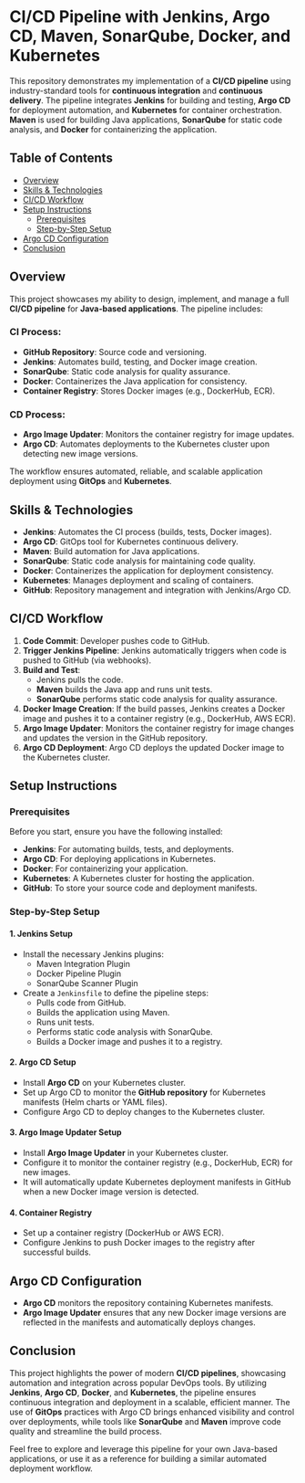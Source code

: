 # CI/CD Pipeline with Jenkins, Argo CD, Maven, SonarQube, Docker, and Kubernetes

This repository demonstrates my implementation of a **CI/CD pipeline** using industry-standard tools for **continuous integration** and **continuous delivery**. The pipeline integrates **Jenkins** for building and testing, **Argo CD** for deployment automation, and **Kubernetes** for container orchestration. **Maven** is used for building Java applications, **SonarQube** for static code analysis, and **Docker** for containerizing the application.

## Table of Contents

- [Overview](#overview)
- [Skills & Technologies](#skills--technologies)
- [CI/CD Workflow](#cicd-workflow)
- [Setup Instructions](#setup-instructions)
  - [Prerequisites](#prerequisites)
  - [Step-by-Step Setup](#step-by-step-setup)
- [Argo CD Configuration](#argo-cd-configuration)
- [Conclusion](#conclusion)

## Overview

This project showcases my ability to design, implement, and manage a full **CI/CD pipeline** for **Java-based applications**. The pipeline includes:

### CI Process:
- **GitHub Repository**: Source code and versioning.
- **Jenkins**: Automates build, testing, and Docker image creation.
- **SonarQube**: Static code analysis for quality assurance.
- **Docker**: Containerizes the Java application for consistency.
- **Container Registry**: Stores Docker images (e.g., DockerHub, ECR).

### CD Process:
- **Argo Image Updater**: Monitors the container registry for image updates.
- **Argo CD**: Automates deployments to the Kubernetes cluster upon detecting new image versions.

The workflow ensures automated, reliable, and scalable application deployment using **GitOps** and **Kubernetes**.

## Skills & Technologies

- **Jenkins**: Automates the CI process (builds, tests, Docker images).
- **Argo CD**: GitOps tool for Kubernetes continuous delivery.
- **Maven**: Build automation for Java applications.
- **SonarQube**: Static code analysis for maintaining code quality.
- **Docker**: Containerizes the application for deployment consistency.
- **Kubernetes**: Manages deployment and scaling of containers.
- **GitHub**: Repository management and integration with Jenkins/Argo CD.

## CI/CD Workflow

1. **Code Commit**: Developer pushes code to GitHub.
2. **Trigger Jenkins Pipeline**: Jenkins automatically triggers when code is pushed to GitHub (via webhooks).
3. **Build and Test**:
   - Jenkins pulls the code.
   - **Maven** builds the Java app and runs unit tests.
   - **SonarQube** performs static code analysis for quality assurance.
4. **Docker Image Creation**: If the build passes, Jenkins creates a Docker image and pushes it to a container registry (e.g., DockerHub, AWS ECR).
5. **Argo Image Updater**: Monitors the container registry for image changes and updates the version in the GitHub repository.
6. **Argo CD Deployment**: Argo CD deploys the updated Docker image to the Kubernetes cluster.

## Setup Instructions

### Prerequisites

Before you start, ensure you have the following installed:

- **Jenkins**: For automating builds, tests, and deployments.
- **Argo CD**: For deploying applications in Kubernetes.
- **Docker**: For containerizing your application.
- **Kubernetes**: A Kubernetes cluster for hosting the application.
- **GitHub**: To store your source code and deployment manifests.

### Step-by-Step Setup

#### 1. Jenkins Setup

- Install the necessary Jenkins plugins:
  - Maven Integration Plugin
  - Docker Pipeline Plugin
  - SonarQube Scanner Plugin
- Create a `Jenkinsfile` to define the pipeline steps:
  - Pulls code from GitHub.
  - Builds the application using Maven.
  - Runs unit tests.
  - Performs static code analysis with SonarQube.
  - Builds a Docker image and pushes it to a registry.

#### 2. Argo CD Setup

- Install **Argo CD** on your Kubernetes cluster.
- Set up Argo CD to monitor the **GitHub repository** for Kubernetes manifests (Helm charts or YAML files).
- Configure Argo CD to deploy changes to the Kubernetes cluster.

#### 3. Argo Image Updater Setup

- Install **Argo Image Updater** in your Kubernetes cluster.
- Configure it to monitor the container registry (e.g., DockerHub, ECR) for new images.
- It will automatically update Kubernetes deployment manifests in GitHub when a new Docker image version is detected.

#### 4. Container Registry

- Set up a container registry (DockerHub or AWS ECR).
- Configure Jenkins to push Docker images to the registry after successful builds.

## Argo CD Configuration

- **Argo CD** monitors the repository containing Kubernetes manifests.
- **Argo Image Updater** ensures that any new Docker image versions are reflected in the manifests and automatically deploys changes.

## Conclusion

This project highlights the power of modern **CI/CD pipelines**, showcasing automation and integration across popular DevOps tools. By utilizing **Jenkins**, **Argo CD**, **Docker**, and **Kubernetes**, the pipeline ensures continuous integration and deployment in a scalable, efficient manner. The use of **GitOps** practices with Argo CD brings enhanced visibility and control over deployments, while tools like **SonarQube** and **Maven** improve code quality and streamline the build process.

Feel free to explore and leverage this pipeline for your own Java-based applications, or use it as a reference for building a similar automated deployment workflow.

